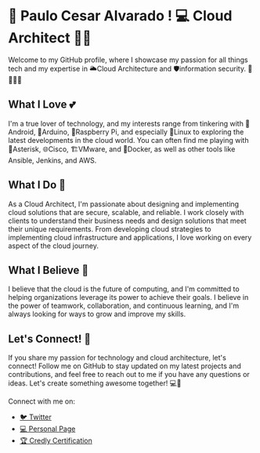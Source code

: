 👨 Paulo Cesar Alvarado !
‍💻 Cloud Architect 👨‍💼
==========================================

Welcome to my GitHub profile, where I showcase my passion for all things tech and my expertise in 🌥️Cloud Architecture and 🛡️information security. 📱🤖🥧🐧

What I Love 💕
--------------

I'm a true lover of technology, and my interests range from tinkering with 📱Android, 🤖Arduino, 🥧Raspberry Pi, and especially 🐧Linux to exploring the latest developments in the cloud world. You can often find me playing with 🌟Asterisk, 🌐Cisco, 🏗️VMware, and 🐳Docker, as well as other tools like Ansible, Jenkins, and AWS.

What I Do 🚀
------------

As a Cloud Architect, I'm passionate about designing and implementing cloud solutions that are secure, scalable, and reliable. I work closely with clients to understand their business needs and design solutions that meet their unique requirements. From developing cloud strategies to implementing cloud infrastructure and applications, I love working on every aspect of the cloud journey.

What I Believe 🙏
-----------------

I believe that the cloud is the future of computing, and I'm committed to helping organizations leverage its power to achieve their goals. I believe in the power of teamwork, collaboration, and continuous learning, and I'm always looking for ways to grow and improve my skills.

Let's Connect! 🤝
-----------------

If you share my passion for technology and cloud architecture, let's connect! Follow me on GitHub to stay updated on my latest projects and contributions, and feel free to reach out to me if you have any questions or ideas. Let's create something awesome together! 💻🌟

<p>Connect with me on:</p>
<ul>
  <li><a href="https://twitter.com/eltechno" target="_blank">🐦 Twitter</a></li>
  <li><a href="https://pauloalvarado.com" target="_blank">💻 Personal Page</a></li>
  <li><a href="https://www.credly.com/badges/54985f3e-7925-4e3a-973a-78ea7f8860d0/public_url" target="_blank">🏆 Credly Certification</a></li>
</ul>


